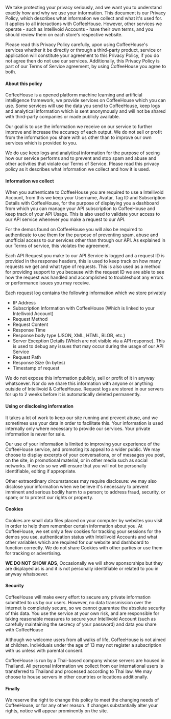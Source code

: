 We take protecting your privacy seriously, and we want you to understand exactly 
how and why we use your information. This document is our Privacy Policy, which
describes what information we collect and what it's used for. It applies to all 
interactions with CoffeeHouse. However, other services we operate - such as 
Intellivoid Accounts - have their own terms, and you should review them on each
store's respective website.

Please read this Privacy Policy carefully, upon using CoffeeHouse's services
whether it be directly or through a third-party product, service or application 
will constitute your agreement to this Privacy Policy, if you do not agree then
do not use our services. Additionally, this Privacy Policy is part of our
Terms of Service agreement, by using CoffeeHouse you agree to both.

#### About this policy

CoffeeHouse is a opened platform machine learning and artificial intelligence
framework, we provide services on CoffeeHouse which you can use. Some services
will use the data you send to CoffeeHouse, keep logs and analytical information
which is sent anonymously and will not be shared with third-party companies or
made publicly available.

Our goal is to use the information we receive on our service to further improve
and increase the accuracy of each output. We do not sell or profit from the
information you share with us other than to improve our own services which is
provided to you.

We do use keep logs and analytical information for the purpose of seeing how
our service performs and to prevent and stop spam and abuse and other activities
that violate our Terms of Service. Please read this privacy policy as it 
describes what information we collect and how it is used.

#### Information we collect

When you authenticate to CoffeeHouse you are required to use a Intellivoid Account,
from this we keep your Username, Avatar, Tag ID and Subscription Details with
CoffeeHouse, for the purpose of displaying you a dashboard from which you can
manage your API subscription to CoffeeHouse and keep track of your API Usage. This
is also used to validate your access to our API service whenever you make a request
to our API.

For the demos found on CoffeeHouse you will also be required to authenticate to
use them for the purpose of preventing spam, abuse and unofficial access to our
services other than through our API. As explained in our Terms of service, this
violates the agreement.

Each API Request you make to our API Service is logged and a request ID is provided
in the response headers, this is used to keep track on how many requests we get
and what type of requests. This is also used as a method for providing support to 
you because with the request ID we are able to see how the request was handled
and accomplished to troubleshoot any errors or performance issues you may receive.

Each request log contains the following information which we store privately

 - IP Address
 - Subscription Information with CoffeeHouse (Which is linked to your Intellivoid Account)
 - Request Method
 - Request Content
 - Response Time
 - Response body type (JSON, XML, HTML, BLOB, etc.)
 - Server Exception Details (Which are not visible via a API response). This is used to
   debug any issues that may occur during the usage of our API Service
 - Request Path
 - Response Size (In bytes)
 - Timestamp of request
 
We do not expose this information publicly, sell or profit of it in anyway 
whatsoever. Nor do we share this information with anyone or anything outside
of Intellivoid & CoffeeHouse. Request logs are stored in our servers for up to
2 weeks before it is automatically deleted permanently.


#### Using or disclosing information

It takes a lot of work to keep our site running and prevent abuse, and we
sometimes use your data in order to facilitate this. Your information is used 
internally only where necessary to provide our services. Your private information 
is never for sale.

Our use of your information is limited to improving your experience of the
CoffeeHouse service, and promoting its appeal to a wider public. We may 
choose to display excerpts of your conversations, or of messages you post, 
on the site, in promotional material, or in other media such as social networks.
If we do so we will ensure that you will not be personally identifiable,
editing if appropriate.

Other extraordinary circumstances may require disclosure: we may also disclose 
your information when we believe it's necessary to prevent imminent and serious
bodily harm to a person; to address fraud, security, or spam; or to protect our
rights or property.

#### Cookies

Cookies are small data files placed on your computer by websites you visit in 
order to help them remember certain information about you. At CoffeeHouse, we set
only a few cookies for tracking your sessions for the demos you use,
authentication status with Intellivoid Accounts and what other variables which are
required for our website and dashboard to function correctly. We do not
share Cookies with other parties or use them for tracking or advertising. 

**WE DO NOT SHOW ADS**, Occasionally we will show sponsorships but they are
displayed as is and it is not personally identifiable or related to you in
anyway whatsoever.


#### Security

CoffeeHouse will make every effort to secure any private information submitted to
us by our users. However, no data transmission over the internet is completely
secure, so we cannot guarantee the absolute security of this data. You use the
service at your own risk, and are responsible for taking reasonable measures
to secure your Intellivoid Account (such as carefully maintaining the secrecy of 
your password) and data you share with CoffeeHouse

Although we welcome users from all walks of life, CoffeeHouse is not aimed at 
children. Individuals under the age of 13 may not register a subscription with us
unless with parental consent.

CoffeeHouse is run by a Thai-based company whose servers are housed in Thailand. 
All personal information we collect from our international users is transferred 
to Thailand and processed according to Thai law. We may choose to
house servers in other countries or locations additionally.

#### Finally

We reserve the right to change this policy to meet the changing needs of CoffeeHouse,
or for any other reason. If changes substantially alter your rights, notice will 
appear prominently on the site.